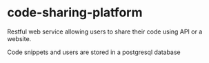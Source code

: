 # code-sharing-platform
Restful web service allowing users to share their code using API or a website.

Code snippets and users are stored in a postgresql database
